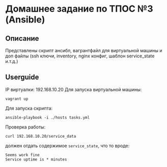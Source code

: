 # Домашнее задание по ТПОС №3 (Ansible)

## Описание

Представлены скрипт ансибл, вагрантфайл для виртуальной машины и доп файлы (ssh ключи, inventory, nginx конфиг, шаблон service_state и.т.д.)

## Userguide
IP виртуалки: 192.168.10.20
Для запуска виртуальной машины:
```shell
vagrant up
```
Для запуска скрипта:
```shell
ansible-playbook -i ./hosts tasks.yml
```
Проверка работы:
```shell
curl 192.168.10.20/service_data
```
должен отдать содержимое ```service_state```, что то вроде:
```
Seems work fine
Service uptime is * minutes
```

